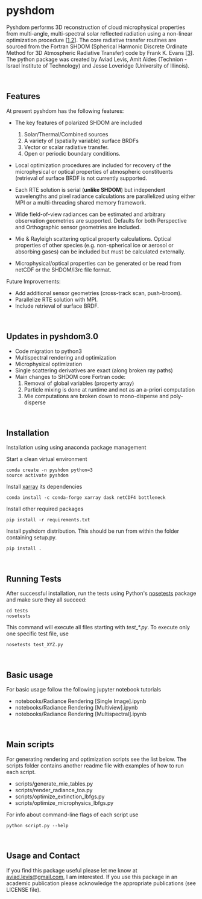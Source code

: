 # pyshdom

Pyshdom performs 3D reconstruction of cloud microphysical properties from multi-angle, multi-spectral solar reflected radiation using a non-linear optimization procedure [[1],[2]]. The core radiative transfer routines are sourced from the Fortran SHDOM (Spherical Harmonic Discrete Ordinate Method for 3D Atmospheric Radiative Transfer) code by Frank K. Evans [[3]]. The python package was created by Aviad Levis, Amit Aides (Technion - Israel Institute of Technology) and Jesse Loveridge (University of Illinois).

[1]: http://openaccess.thecvf.com/content_iccv_2015/html/Levis_Airborne_Three-Dimensional_Cloud_ICCV_2015_paper.html
[2]: http://openaccess.thecvf.com/content_cvpr_2017/html/Levis_Multiple-Scattering_Microphysics_Tomography_CVPR_2017_paper.html
[3]: http://coloradolinux.com/~evans/shdom.html

&nbsp;

## Features

At present pyshdom has the following features:

* The key features of polarized SHDOM are included
  1. Solar/Thermal/Combined sources
  2. A variety of (spatially variable) surface BRDFs
  3. Vector or scalar radiative transfer.
  4. Open or periodic boundary conditions.

* Local optimization procedures are included for recovery of the microphysical or optical properties of atmospheric constituents (retrieval of surface BRDF is not currently supported.
* Each RTE solution is serial (**unlike SHDOM**) but independent wavelengths and pixel radiance calculations are parallelized using either MPI or a multi-threading shared memory framework.
* Wide field-of-view radiances can be estimated and arbitrary observation geometries are supported. Defaults for both Perspective and Orthographic sensor geometries are included.
* Mie & Rayleigh scattering optical property calculations. Optical properties of other species (e.g. non-spherical ice or aerosol or absorbing gases) can be included but must be calculated externally.
* Microphysical/optical properties can be generated or be read from netCDF or the SHDOM/i3rc file format.

Future Improvements:

* Add additional sensor geometries (cross-track scan, push-broom).
* Parallelize RTE solution with MPI.
* Include retrieval of surface BRDF.


&nbsp;

## Updates in pyshdom3.0
 - Code migration to python3
 - Multispectral rendering and optimization
 - Microphysical optimization
 - Single scattering derivatives are exact (along broken ray paths)
 - Main changes to SHDOM core Fortran code:
     1. Removal of global variables (property array)
     2. Particle mixing is done at runtime and not as an a-priori computation
     4. Mie computations are broken down to mono-disperse and poly-disperse

&nbsp;

## Installation
Installation using using anaconda package management

Start a clean virtual environment
```
conda create -n pyshdom python=3
source activate pyshdom
```

Install [xarray](http://xarray.pydata.org/) its dependencies 
```
conda install -c conda-forge xarray dask netCDF4 bottleneck
```

Install other required packages
```
pip install -r requirements.txt
```

Install pyshdom distribution. This should be run from within the folder containing setup.py.
```
pip install .
```

&nbsp;

## Running Tests
After successful installation, run the tests using Python's [nosetests](https://nose.readthedocs.io/en/latest/index.html) package
and make sure they all succeed:
```
cd tests
nosetests
```
This command will execute all files starting with *test_\*.py*.
To execute only one specific test file, use
```
nosetests test_XYZ.py
```

&nbsp;

## Basic usage
For basic usage follow the following jupyter notebook tutorials
- notebooks/Radiance Rendering [Single Image].ipynb
- notebooks/Radiance Rendering [Multiview].ipynb
- notebooks/Radiance Rendering [Multispectral].ipynb

&nbsp;

## Main scripts
For generating rendering and optimization scripts see the list below.
The scripts folder contains another readme file with examples of how to run each script.
  - scripts/generate_mie_tables.py
  - scripts/render_radiance_toa.py
  - scripts/optimize_extinction_lbfgs.py
  - scripts/optimize_microphysics_lbfgs.py

For info about command-line flags of each script use
```
python script.py --help
```

&nbsp;

## Usage and Contact
If you find this package useful please let me know at aviad.levis@gmail.com, I am interested.
If you use this package in an academic publication please acknowledge the appropriate publications (see LICENSE file).
